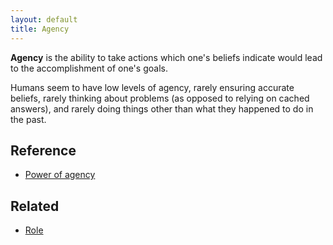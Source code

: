 ```yaml
---
layout: default
title: Agency
---
```


**Agency** is the ability to take actions which one's beliefs indicate would lead to the accomplishment of one's goals.

Humans seem to have low levels of agency, rarely ensuring accurate beliefs, rarely thinking about problems (as opposed to relying on cached answers), and rarely doing things other than what they happened to do in the past.

## Reference
* [Power of agency](http://lesswrong.com/lw/5i8/the_power_of_agency/)

## Related
* [Role](/wiki/role)
